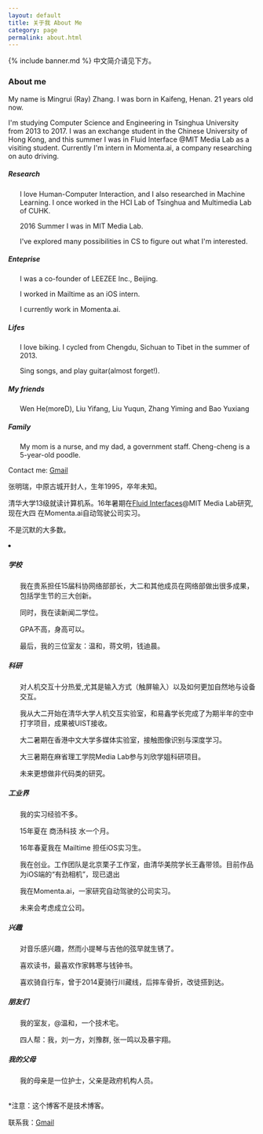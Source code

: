 ```yaml
---
layout: default
title: 关于我 About Me
category: page
permalink: about.html
---
```


{% include banner.md %}
中文简介请见下方。
<h3>About me</h3>
<p>My name is Mingrui (Ray) Zhang. I was born in Kaifeng, Henan. 21 years old now.</p>
<p>I'm studying Computer Science and Engineering in Tsinghua University from 2013 to 2017. 
 I was an exchange student in the Chinese University of Hong Kong, and this summer I was in Fluid Interface @MIT Media Lab as a visiting student. Currently I'm intern in Momenta.ai, a company researching on auto driving.</p>

<h5>Research</h5>
<ul>
<p>I love Human-Computer Interaction, and I also researched in Machine Learning. I once worked in the HCI Lab of Tsinghua and Multimedia Lab of CUHK.</p>
<p>2016 Summer I was in MIT Media Lab.</p>
<p>I've explored many possibilities in CS to figure out what I'm interested.</p>
</ul>

<h5>Enteprise</h5>
<ul>
<p>I was a co-founder of LEEZEE Inc., Beijing.</p>
<p>I worked in Mailtime as an iOS intern.</p>
<p>I currently work in Momenta.ai.</p>
</ul>

<h5>Lifes</h5>
<ul>
<p>I love biking. I cycled from Chengdu, Sichuan to Tibet in the summer of 2013.</p>
<p>Sing songs, and play guitar(almost forget!).</p>
</ul>

<h5>My friends</h5>
<ul>
Wen He(moreD), Liu Yifang, Liu Yuqun, Zhang Yiming and Bao Yuxiang
</ul>

<h5>Family</h5>
<ul>
My mom is a nurse, and my dad, a government staff. Cheng-cheng is a 5-year-old poodle.
</ul>

Contact me: <a href="mailto:z1m6r3@gmail.com" target="_blank">Gmail</a>
<br>

<p>张明瑞，中原古城开封人，生年1995，卒年未知。</p>
<p>清华大学13级就读计算机系。16年暑期在<a href="http://fluid.media.mit.edu/">Fluid Interfaces</a>@MIT Media Lab研究, 现在大四 在Momenta.ai自动驾驶公司实习。</p>
<p>不是沉默的大多数。</p>
<li><h5>学校<h5></li>
<ul>
<p>我在贵系担任15届科协网络部部长，大二和其他成员在网络部做出很多成果，包括学生节的三大创新。</p>
<p>同时，我在读新闻二学位。</p>
<p>GPA不高，身高可以。</p>
<p>最后，我的三位室友：温和，蒋文明，钱迪晨。</p>
</ul>

<h5>科研</h5>
<ul>
<p>对人机交互十分热爱,尤其是输入方式（触屏输入）以及如何更加自然地与设备交互。</p>
<p>我从大二开始在清华大学人机交互实验室，和易鑫学长完成了为期半年的空中打字项目，成果被UIST接收。</p>
<p>大二暑期在香港中文大学多媒体实验室，接触图像识别与深度学习。</p>
<p>大三暑期在麻省理工学院Media Lab参与刘欣学姐科研项目。</p>
<p>未来更想做非代码类的研究。</p>
</ul>

<h5>工业界</h5>
<ul>
<p>我的实习经验不多。</p>
<p>15年夏在 商汤科技 水一个月。</p>
<p>16年春夏我在 Mailtime 担任iOS实习生。</p>
<p>我在创业。工作团队是北京栗子工作室，由清华美院学长王鑫带领。目前作品为iOS端的“有劲相机”，现已退出</p>
<p>我在Momenta.ai，一家研究自动驾驶的公司实习。</p>
<p>未来会考虑成立公司。</p>
</ul>

<h5>兴趣</h5>
<ul>
<p>对音乐感兴趣，然而小提琴与吉他的弦早就生锈了。</p>
<p>喜欢读书，最喜欢作家韩寒与钱钟书。</p>
<p>喜欢骑自行车，曾于2014夏骑行川藏线，后摔车骨折，改徒搭到达。</p>
</ul>

<h5>朋友们</h5>
<ul>
<p>我的室友，@温和，一个技术宅。</p>
<p>四人帮：我，刘一方，刘豫群, 张一鸣以及暴宇翔。</p>
</ul>

<h5>我的父母</h5>
<ul>
我的母亲是一位护士，父亲是政府机构人员。
</ul>
<br>
*注意：这个博客不是技术博客。
<br>

联系我：<a href="mailto:z1m6r3@gmail.com" target="_blank">Gmail</a>

<br><br><br><br>